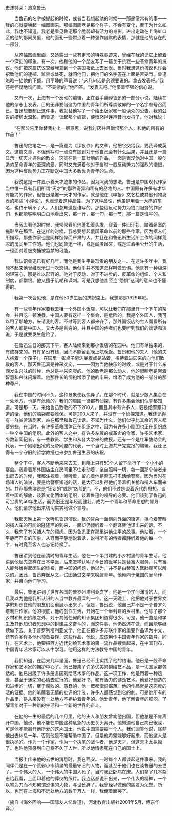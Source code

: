 史沫特莱：追念鲁迅 

　　当鲁迅的名字被提起的时候，或者当我想起他的时候——那是常常有的事——我的心就要唤起一幅图画来。那幅图画老是那个样子，不会有变化，至于为什么如此，我也不知道。我老是看见鲁迅那个脆弱却有活力的身影，进出走动在上海虹口区的他的那间房里，他的面孔一径燃点着一种强作幽默的表情，那就是他的存在的一部分。

　　从这幅图画里面，又透露出一些有定形的特殊事迹来，曾经在我的记忆上留着一个深刻的印象。有一次，他和他的一个朋友写了一篇关于杀戮一些革命青年的抗议。他们把这篇抗议交给我拿到一个美国报纸上去发表。当时我想这份抗议也许会招致他们的逮捕、监禁或处死，就问他们，把他们的名字签在上面是否妥当。鲁迅略略一抬他的下额，用平静的声音说：“这几句话是必须要说的。拿去发表吧。”我还是怀疑地询问着。“不要紧的，”他回答。“发表去吧。”他带着坚强的信心说。

　　又有一次，上海有一个反动的编辑，正在着手翻译鲁迅的一部分小说，陆续在他的杂志上发表，目的无非要借这为中国的青年们所尊崇敬仰的一个名字来号召而已。鲁迅想要制止这件事，我就替他写了一个给出版家和一般读众的公告。我的公告的措辞太温和。而鲁迅一谈起那个编辑，便愤怒得连声音也发抖了。他对我说：

　　“在那公告里你替我补上一层意思，说我讨厌并且憎恨那个人，和他的所有的作品！”

　　鲁迅的绝笔之一，是一篇题为《深夜作》的文章，他把它交给我，要我译成英文。这篇文章，不但他写时一点没有顾到对于他自己会有什么后果，并且还是一篇显示一切天才迹象的散文。这实在是一篇壮丽的作品，一面是表现他对中国一般创造的革命青年的至深的爱，同时又充满着他对于当时一般反动势力的强烈的憎恨，因为这种反动势力正在断送中国大多数优秀青年的生命。

　　我说这是一件显示着天才迹象的作品。因为照我的想法，鲁迅是中国现代作家当中惟一具有我们所谓“天才”的那种奇异和稀有的品格的人。中国原有许多有才华有能力的作家，但鲁迅是惟一天才的作家。就是他在《申报》文艺栏或其他刊物发表的那些“小评论”，也表现着这种品性。为了这种品性，他虽是用着一大串的笔名，也终于瞒不了人。人们总知道是谁写的，那些给反动势力为钱而服务的作家们，也都能够明明白白地看出来，那一行，那一句，那一节，那一篇是谁写的。

　　当我去看他的时候，我常常看见他蓬松着头发，穿着一件旧汗衫，踏着卧室的拖鞋坐在那里。在这样的时候，我总要想起俄国革命以前的那些作家。因为据人们所描写，那些作家也是同样憔悴而严肃的人，并且在和鲁迅所生活所工作的同样荒凉的房间里工作的。他们也同鲁迅一样，或是藏匿起来，或是过着半公开的生活，一径面对着被拘捕被监禁的可能。

　　我认识鲁迅已有好几年，而他是我生平最珍贵的朋友之一。在这许多年中，我想不起来他曾经表示过一次恐惧。他似乎并不知道怎样叫做恐惧。他具有一种极深的轻蔑心，那是难以形容的。他对于反动、对于不进步的、反革命的组织、个人和制度，都憎恨。他又擅于讥嘲和讽刺。可是我想他甚至连“恐惧”这词的意义也不懂得的。

　　我第一次会见他，是在他50岁生辰的庆祝席上。我想那是1929年吧。

　　有一些青年作家要我去租一个外国小饭店，可以让我们在那里开一个下午的茶会，并且吃一顿晚餐。中国人要有这样一个集会，是危险的。我是个外国人，我可以租了那地方，来请我的客。不过等到客人都来齐了，那外国饭店的主人看看所有的客人都是中国人，又大多是贫穷的，并且中国的侍者们也要听到我们的谈话和演说，于是就要发生危险了。

　　在鲁迅生日的那天下午，客人陆续来到那小饭店的花园中。他们有单独来的，有成群来的。有许多没有钱，因而不能留到晚上吃晚饭。鲁迅和他的夫人（他的夫人抱着一个孩子），在园里一张桌子旁边坐着或是站着，招待着进园来的向他们致敬的客人。那天鲁迅真是神采奕奕，———因为当他快乐的时候，或是对于什么东西发生兴味的时候，他总是神采奕奕的。他的脸老是那么动人，他的眼睛老是带着智慧和兴味闪耀着。他那件长的绸袍增添了他的丰采，增添了成为他的一部分的那种尊严。

　　我在中国的时间不久，这种景象使我惊异了。在那个时代，就是少数人集合在一处地方，也是有危险的。我们的周围一径都有侦探，有许多集会他们似乎都知道。可是那一天，来给鲁迅致敬的不下200人，而且其中有许多人，要是给警察知道的话，他们的脑袋都要难保。可是200人来了，并没有一个侦探知道。我还记得有一群贫苦演剧家，站在那里和鲁迅谈话。不知为什么，他们似乎比其余的客人都要穷些。在当时，有许多革命团体正在组织之中，因为有许多小剧团也正在组织成一种全中国的组织。此外的客人之中，有许多左翼的或革命的作家、许多艺术家、少数新闻记者，有一些教员、学生和从各大学来的教授。还有一个是红军协助会的代表，一个刚刚出狱的反帝同盟的代表，一个当时上海共产党党报的编辑。我还记得有一个守旧的哲学教授也来参加鲁迅生辰的庆祝。

　　整个下午，客人不断地来来去去，到晚上只有50个人留下举行了一个小小的宴会。我看着那外国店主在房间里不住走动着，亲自照料一切，每一回那个侍者走出房去的时候，我都注视着，倾听着，留心着他是否去打电话给警察。因为当时在场诸人的演说，要是给警察知道的话，是大可以引得他们带着机关枪和捕人车而来的。并非那些演说是“狂妄的”或是“凶险的”。不，他们不过是谈着近代的思想，谈着中国的解放，谈着文化团体的组织，谈着鲁迅的领导的必要。他们谈到了鲁迅的可宝贵的50年生活，而仍旧还是年轻而健壮，成为一个青年和革命思想的领导人。他们请求他出来切切实实地做个领导。

　　我那天晚上第一次听见鲁迅演说。我的耳朵一面侧向外面的街道，担心着警察的捕人车的可能的隆隆声的到来，一面却仍倾听着一个翻译替他译出来的话。不久，我忘了有关捕人车的顾虑。因为鲁迅正在那里讲他生平的故事。他站着，一个平静而严肃的形象，从容而平静地说着话，说得所有的侍者都静听着他的每一个字，有时竟至客人也忘记侍候了。

　　鲁迅讲到他在前清时的青年生活，他在一个半封建的小乡村里的青年生活。他讲到他起先怎样在日本学医，后来怎样认明了今日的医学只是替富人服务。只有富人能够给得起医生的诊费，而中国的问题，他以为，并不是由替富人医肚痛可以解决的。因此，鲁迅弃医从文，试图通过文学来唤醒青年。他倾向于俄国的革命作家，并且向他们学习。

　　最后，鲁迅讲到了世界各国的普罗列塔利亚文学。他是一个学问渊博的人，而且我以为他是我所认识的人当中教养最深的一个。这一天晚上，他把他对于世界文学的知识在他的朋友们面前展示出来了。但是，鲁迅说，他自己并不是一个普罗列塔利亚作家。他的根底，他的创作生活，开始在一个半封建的乡村里，他除了那个乡村和知识阶级之外，对于其他任何的知识集团知道得很少。可是，他一直是和学生及其他知识者思想中的封建主义奋斗的，而这件事，他仍然还在做，而且能够继续做下去。关于普罗列塔利亚文学，他正在把许多苏联作家的重要作品译为中文，还有许多许多他也预备要译，这些作品，他说，应该用作中国青年作家的指导。同样，在艺术上，他要把西方近代刻绘艺术家的第一流作品搜集起来，在中国刊布，中国青年艺术家可以从中学习。他用这样的方法教导中国的青年。

　　我们知道，在后来几年里面，鲁迅已经不止实践了他的约诺。他已是一般革命作家和艺术家的拥护中心了。他已搜集了许多优美的刻绘艺术品，是一切国家都包括的。他已出版了许多册各国刻绘艺术家的作品。这一项工作，他是用着一种热爱，甚至于迷恋的心情去进行的。他爱好书，和有活力的健劲艺术。他爱好创造的和进步的一切，至于腐败的、愚蠢的，他一概都憎恨鄙薄。他的作品就是这态度的活的证据。他的笔蘸着无情的批评的汁液，许多人都感觉到它的刺。可是他所有的作品里，是从来没有一处地方不袒护着青年的。他爱青年，他了解青年的烦闷，了解青年对于一种新的生活和一个新的世界的奋斗。

　　在他的一生的最后的几个月里，他的夫人和朋友曾劝他出国，但他总是不肯离开中国。他说，他不能在中国这种危急的历史关头离开。他知道他自己病已很深，可是他不能离开他所爱的这片国土。他说中国需要每一个人。我们回答他说，除非他出去休息一年，否则他是不能帮助中国了。但是他希望能够好起来，而他这人是很执拗的。作为一个作家，作为一个执笔的战斗者，他是天才，但这天才太执拗了。也许他预感到自己将不久于人世，所以他情愿死在自己的国土上。

　　当报上传来他的去世的消息时，我在西安。一时每个人都谈起这件事来。我的同伴们是在一个荒僻小市镇里的最最守旧的人物，而甚至于他们也在谈鲁迅的去世了。一个伟大的人，一个伟大的中国人死了。当时我正卧病在床。人们拿了几本杂志给我看，上面印着他的葬仪的照片。我连话都说不出来，一个伟大的精神，一个以笔为刀而不知何谓恐惧的人物，与世长辞了。我曾经以做他的朋友为荣誉。所以，也同在上海和不远处地方的数千万人一样，我俺着面哭了。

（摘自《海外回响——国际友人忆鲁迅》，河北教育出版社2001年5月，傅东华译。）